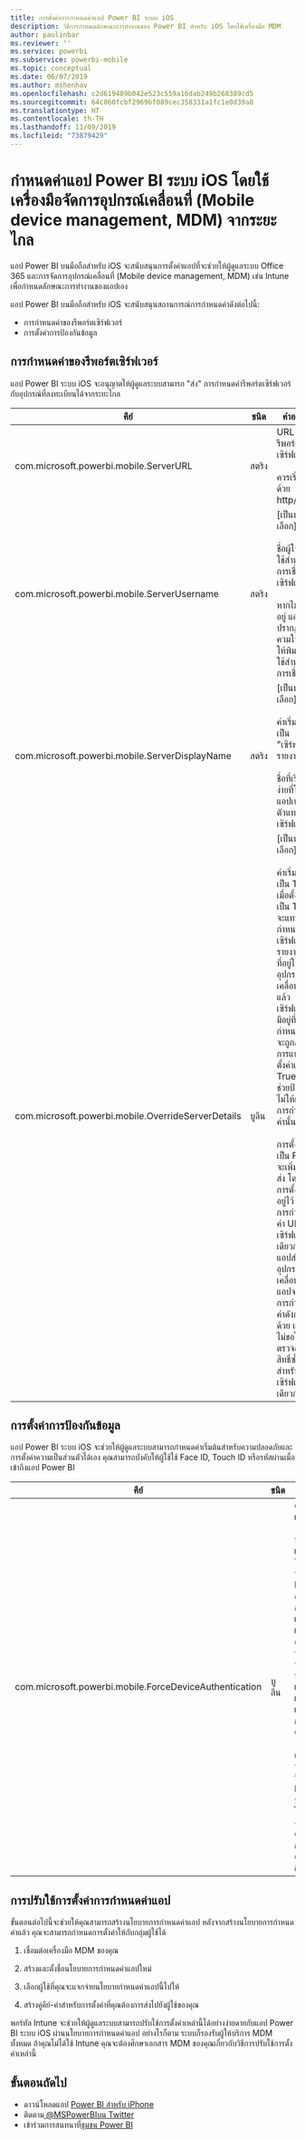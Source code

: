 ```yaml
---
title: การตั้งค่าการกำหนดค่าแอป Power BI ระบบ iOS
description: วิธีการกำหนดลักษณะการทำงานของ Power BI สำหรับ iOS โดยใช้เครื่องมือ MDM
author: paulinbar
ms.reviewer: ''
ms.service: powerbi
ms.subservice: powerbi-mobile
ms.topic: conceptual
ms.date: 06/07/2019
ms.author: mshenhav
ms.openlocfilehash: c2d619489b042e523c559a16dab249b268389cd5
ms.sourcegitcommit: 64c860fcbf2969bf089cec358331a1fc1e0d39a8
ms.translationtype: HT
ms.contentlocale: th-TH
ms.lasthandoff: 11/09/2019
ms.locfileid: "73879429"
---
```

# <a name="remotely-configure-power-bi-ios-app-using-mobile-device-management-mdm-tool"></a>กำหนดค่าแอป Power BI ระบบ iOS โดยใช้เครื่องมือจัดการอุปกรณ์เคลื่อนที่ (Mobile device management, MDM) จากระยะไกล

แอป Power BI บนมือถือสำหรับ iOS จะสนับสนุนการตั้งค่าแอปที่จะช่วยให้ผู้ดูแลระบบ Office 365 และการจัดการอุปกรณ์เคลื่อนที่ (Mobile device management, MDM) เช่น Intune เพื่อกำหนดลักษณะการทำงานของแอปเอง

แอป Power BI บนมือถือสำหรับ iOS จะสนับสนุนสถานการณ์การกำหนดค่าดังต่อไปนี้:

- การกำหนดค่าของรีพอร์ตเซิร์ฟเวอร์
- การตั้งค่าการป้องกันข้อมูล

## <a name="report-server-configuration"></a>การกำหนดค่าของรีพอร์ตเซิร์ฟเวอร์

แอป Power BI ระบบ iOS จะอนุญาตให้ผู้ดูแลระบบสามารถ "ส่ง" การกำหนดค่ารีพอร์ตเซิร์ฟเวอร์กับอุปกรณ์ที่ลงทะเบียนได้จากระยะไกล

| คีย์ | ชนิด | คำอธิบาย |
|---|---|---|
| com.microsoft.powerbi.mobile.ServerURL | สตริง | URL ของรีพอร์ตเซิร์ฟเวอร์<br><br>ควรเริ่มต้นด้วย http/https|
| com.microsoft.powerbi.mobile.ServerUsername | สตริง | [เป็นทางเลือก]<br><br>ชื่อผู้ใช้เพื่อใช้สำหรับการเชื่อมต่อเซิร์ฟเวอร์<br><br>หากไม่มีชื่ออยู่ แอปจะปรากฏข้อควมให้ผู้ใช้ให้พิมพ์ชื่อผู้ใช้สำหรับการเชื่อมต่อ|
| com.microsoft.powerbi.mobile.ServerDisplayName | สตริง | [เป็นทางเลือก]<br><br>ค่าเริ่มต้นเป็น "เซิร์ฟเวอร์รายงาน"<br><br>ชื่อที่เรียกง่ายที่ใช้ในแอปเพื่อเป็นตัวแทนเซิร์ฟเวอร์ |
| com.microsoft.powerbi.mobile.OverrideServerDetails | บูลีน | [เป็นทางเลือก]<br><br>ค่าเริ่มต้นเป็น True เมื่อตั้งค่าเป็น True จะแทนที่ข้อกำหนดของเซิร์ฟเวอร์รายงานใด ๆ ที่อยู่ในอุปกรณ์เคลื่อนที่อยู่แล้ว เซิร์ฟเวอร์ที่มีอยู่ที่ถูกกำหนดค่าไว้จะถูกลบ การแทนการตั้งค่าเป็น True ยังช่วยป้องกันไม่ให้ผู้ใช้ลบการกำหนดค่านั้นด้วย<br><br>การตั้งค่าเป็น False จะเพิ่มค่าที่ส่ง โดยคงการตั้งค่าที่มีอยู่ไว้ หากมีการกำหนดค่า URL เซิร์ฟเวอร์เดียวกันในแอปสำหรับอุปกรณ์เคลื่อนที่แล้ว แอปจะปิดการกำหนดค่าดังกล่าวด้วย แอปจะไม่ขอให้ผู้ใช้ตรวจสอบสิทธิ์ซ้ำสำหรับเซิร์ฟเวอร์เดียวกัน |

## <a name="data-protection-setting"></a>การตั้งค่าการป้องกันข้อมูล

แอป Power BI ระบบ iOS จะช่วยให้ผู้ดูแลระบบสามารถกำหนดค่าเริ่มต้นสำหรับความปลอดภัยและการตั้งค่าความเป็นส่วนตัวได้เอง คุณสามารถบังคับให้ผู้ใช้ใช้ Face ID, Touch ID หรือรหัสผ่านเมื่อเข้าถึงแอป Power BI

| คีย์ | ชนิด | คำอธิบาย |
|---|---|---|
| com.microsoft.powerbi.mobile.ForceDeviceAuthentication | บูลีน | ค่าเริ่มต้นเป็น False <br><br>ข้อมูลไบโอเมตริก เช่น TouchID หรือ FaceID อาจจำเป็นสำหรับผู้ใช้เพื่อเข้าถึงแอปบนอุปกรณ์ของพวกเขา หากจำเป็น ข้อมูลไบโอเมตริกจะใช้เพิ่มเติมนอกเหนือจากการรับรองความถูกต้อง<br><br>ถ้าใช้นโยบายการป้องกันแอป Microsoft ขอแนะนำให้ปิดใช้งานการตั้งค่านี้เพื่อป้องกันพร้อมท์คำสั่งการเข้าถึงสองครั้ง |

## <a name="deploying-app-configuration-settings"></a>การปรับใช้การตั้งค่าการกำหนดค่าแอป

ขั้นตอนต่อไปนี้จะช่วยให้คุณสามารถสร้างนโยบายการกำหนดค่าแอป หลังจากสร้างนโยบายการกำหนดค่าแล้ว คุณจะสามารถกำหนดการตั้งค่าให้กับกลุ่มผู้ใช้ได้

1. เชื่อมต่อเครื่องมือ MDM ของคุณ

2. สร้างและตั้งชื่อนโยบายการกำหนดค่าแอปใหม่

3. เลือกผู้ใช้ที่คุณจะแจกจ่ายนโยบายกำหนดค่าแอปนี้ไปให้

4. สร้างคู่คีย์-ค่าสำหรับการตั้งค่าที่คุณต้องการส่งไปยังผู้ใช้ของคุณ

พอร์ทัล Intune จะช่วยให้ผู้ดูแลระบบสามารถปรับใช้การตั้งค่าเหล่านี้ได้อย่างง่ายดายกับแอป Power BI ระบบ iOS ผ่านนโยบายการกำหนดค่าแอป
อย่างไรก็ตาม ระบบก็รองรับผู้ให้บริการ MDM ทั้งหมด ถ้าคุณไม่ได้ใช้ Intune คุณจะต้องศึกษาเอกสาร MDM ของคุณเกี่ยวกับวิธีการปรับใช้การตั้งค่าเหล่านี้

## <a name="next-steps"></a>ขั้นตอนถัดไป

* ดาวน์โหลดแอป [Power BI สำหรับ iPhone](https://go.microsoft.com/fwlink/?LinkId=522062)
* ติดตาม[ @MSPowerBIบน Twitter](https://twitter.com/MSPowerBI)
* เข้าร่วมการสนทนาที่[ชุมชน Power BI](https://community.powerbi.com/)

